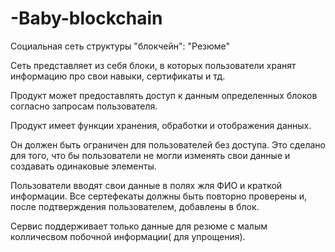 # -Baby-blockchain
Социальная сеть структуры "блокчейн": "Резюме"

Сеть представляет из себя блоки, в которых пользователи хранят 
информацию про свои навыки, сертификаты и тд.

Продукт может предоставлять доступ к данным определенных блоков согласно запросам пользователя.

Продукт имеет функции хранения, обработки и отображения данных.

Он должен быть ограничен для пользователей без доступа. Это сделано для того,  что бы пользователи не могли изменять свои данные и создавать 
одинаковые элементы.

Пользователи вводят свои данные в полях жля ФИО и краткой информации. Все сертефекаты должны быть повторно проверены и, после подтверждения пользователем, добавлены в блок.

Сервис поддерживает только данные для резюме с малым колличесвом 
побочной информации( для упрощения).
